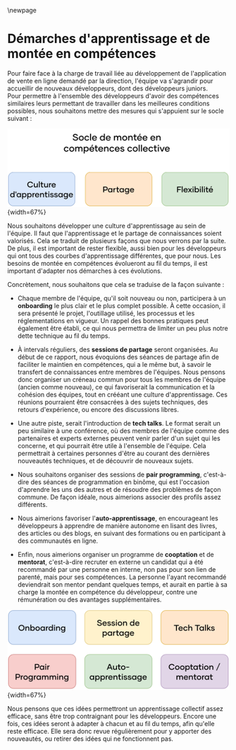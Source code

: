 \newpage

#   Démarches d'apprentissage et de montée en compétences

Pour faire face à la charge de travail liée au développement de l'application de vente en ligne demandé par la direction, l'équipe va s'agrandir pour accueillir de nouveaux développeurs, dont des développeurs juniors.  
Pour permettre à l'ensemble des développeurs d'avoir des compétences similaires leurs permettant de travailler dans les meilleures conditions possibles, nous souhaitons mettre des mesures qui s'appuient sur le socle suivant :

![Pilliers du socle de montée en compétences collective](ASSETS/IMAGES/VI/Socle.png){width=67%}

Nous souhaitons développer une culture d'apprentissage au sein de l'équipe. Il faut que l'apprentissage et le partage de connaissances soient valorisés. Cela se traduit de plusieurs façons que nous verrons par la suite. De plus, il est important de rester flexible, aussi bien pour les développeurs qui ont tous des courbes d'apprentissage différentes, que pour nous. Les besoins de montée en compétences évolueront au fil du temps, il est important d'adapter nos démarches à ces évolutions.

Concrètement, nous souhaitons que cela se traduise de la façon suivante :

 -  Chaque membre de l'équipe, qu'il soit nouveau ou non, participera à un **onboarding** le plus clair et le plus complet possible. À cette occasion, il sera présenté le projet, l'outillage utilisé, les processus et les réglementations en vigueur. Un rappel des bonnes pratiques peut également être établi, ce qui nous permettra de limiter un peu plus notre dette technique au fil du temps.

 -  À intervals réguliers, des **sessions de partage** seront organisées. Au début de ce rapport, nous évoquions des séances de partage afin de faciliter le maintien en compétences, qui a le même but, à savoir le transfert de connaissances entre membres de l'équipes. Nous pensons donc organiser un créneau commun pour tous les membres de l'équipe (ancien comme nouveau), ce qui favoriserait la communication et la cohésion des équipes, tout en crééant une culture d'apprentissage. Ces réunions pourraient être consacrées à des sujets techniques, des retours d'expérience, ou encore des discussions libres.

 -  Une autre piste, serait l'introduction de **tech talks**. Le format serait un peu similaire à une conférence, où des membres de l'équipe comme des partenaires et experts externes peuvent venir parler d'un sujet qui les concerne, et qui pourrait être utile à l'ensemble de l'équipe. Cela permettrait à certaines personnes d'être au courant des dernières nouveautés techniques, et de découvrir de nouveaux sujets.

 -  Nous souhaitons organiser des sessions de **pair programming**, c'est-à-dire des séances de programmation en binôme, qui est l'occasion d'aprendre les uns des autres et de résoudre des problèmes de façon commune. De façon idéale, nous aimerions associer des profils assez différents.

 -  Nous aimerions favoriser l'**auto-apprentissage**, en encourageant les développeurs à apprendre de manière autonome en lisant des livres, des articles ou des blogs, en suivant des formations ou en participant à des communautés en ligne.

 -  Enfin, nous aimerions organiser un programme de **cooptation** et de **mentorat**, c'est-à-dire recruter en externe un candidat qui a été recommandé par une personne en interne, non pas pour son lien de parenté, mais pour ses compétences. La personne l'ayant recommandé deviendrait son mentor pendant quelques temps, et aurait en partie à sa charge la montée en compétence du développeur, contre une rémunération ou des avantages supplémentaires.

![Nuage d'idées permettant une démarche d'apprentissage collective](ASSETS/IMAGES/VI/Demarches.png){width=67%}

Nous pensons que ces idées permettront un apprentissage collectif assez efficace, sans être trop contraignant pour les développeurs. Encore une fois, ces idées seront à adapter à chacun et au fil du temps, afin qu'elle reste efficace. Elle sera donc revue régulièrement pour y apporter des nouveautés, ou retirer des idées qui ne fonctionnent pas.